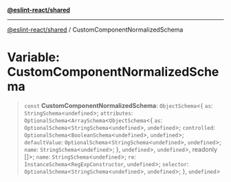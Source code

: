 [**@eslint-react/shared**](../README.md)

***

[@eslint-react/shared](../README.md) / CustomComponentNormalizedSchema

# Variable: CustomComponentNormalizedSchema

> `const` **CustomComponentNormalizedSchema**: `ObjectSchema`\<\{ `as`: `StringSchema`\<`undefined`\>; `attributes`: `OptionalSchema`\<`ArraySchema`\<`ObjectSchema`\<\{ `as`: `OptionalSchema`\<`StringSchema`\<`undefined`\>, `undefined`\>; `controlled`: `OptionalSchema`\<`BooleanSchema`\<`undefined`\>, `undefined`\>; `defaultValue`: `OptionalSchema`\<`StringSchema`\<`undefined`\>, `undefined`\>; `name`: `StringSchema`\<`undefined`\>; \}, `undefined`\>, `undefined`\>, readonly \[\]\>; `name`: `StringSchema`\<`undefined`\>; `re`: `InstanceSchema`\<`RegExpConstructor`, `undefined`\>; `selector`: `OptionalSchema`\<`StringSchema`\<`undefined`\>, `undefined`\>; \}, `undefined`\>
